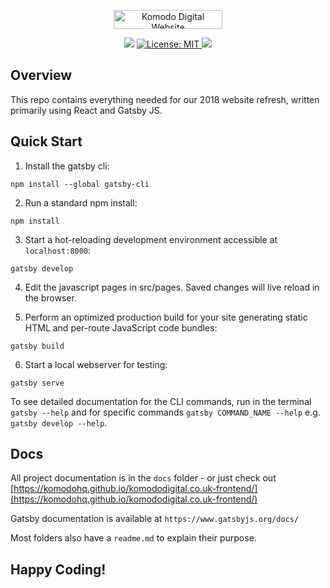 <p align="center">
<img src="https://www.komododigital.co.uk/static/media/logo.50a4b652.svg" height="30" width="174" alt="Komodo Digital Website">
</p>

<p align="center">
  <img src="https://app.codeship.com/projects/62295840-9fe2-0136-a04e-7a2eabd72af5/status?branch=master">
  <a href="https://opensource.org/licenses/MIT">
    <img src="https://img.shields.io/badge/License-MIT-yellow.svg" alt="License: MIT">
  </a>
  <a href="https://codecov.io/gh/KomodoHQ/komododigital.co.uk-frontend">
    <img src="https://codecov.io/gh/KomodoHQ/komododigital.co.uk-frontend/branch/master/graph/badge.svg" />
  </a>
</p>

## Overview
This repo contains everything needed for our 2018 website refresh, written primarily using React and Gatsby JS.





## Quick Start

1. Install the gatsby cli:

  ```
  npm install --global gatsby-cli
  ```

2. Run a standard npm install:

  ```
  npm install
  ```

3. Start a hot-reloading development environment accessible at `localhost:8000`:

  ```
  gatsby develop
  ```

4. Edit the javascript pages in src/pages. Saved changes will live reload in the browser.

5. Perform an optimized production build for your site generating static HTML and per-route JavaScript code bundles:

  ```
  gatsby build
  ```

6. Start a local webserver for testing:

  ```
  gatsby serve
  ```

To see detailed documentation for the CLI commands, run in the terminal `gatsby --help` and for specific commands `gatsby COMMAND_NAME --help` e.g. `gatsby develop --help`.

## Docs

All project documentation is in the `docs` folder - or just check out [https://komodohq.github.io/komododigital.co.uk-frontend/](https://komodohq.github.io/komododigital.co.uk-frontend/)

Gatsby documentation is available at `https://www.gatsbyjs.org/docs/`

Most folders also have a `readme.md` to explain their purpose.

## Happy Coding!